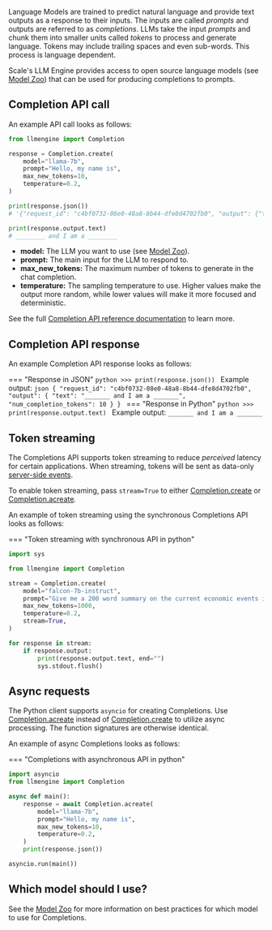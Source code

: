 Language Models are trained to predict natural language and provide text outputs as a response 
to their inputs. The inputs are called _prompts_ and outputs are referred to as _completions_. 
LLMs take the input _prompts_ and chunk them into smaller units called _tokens_ to process and 
generate language. Tokens may include trailing spaces and even sub-words. This process is 
language dependent.

Scale's LLM Engine provides access to open source language models (see [Model Zoo](../../model_zoo)) 
that can be used for producing completions to prompts.

## Completion API call

An example API call looks as follows:

```python
from llmengine import Completion

response = Completion.create(
    model="llama-7b",
    prompt="Hello, my name is",
    max_new_tokens=10,
    temperature=0.2,
)

print(response.json())
# '{"request_id": "c4bf0732-08e0-48a8-8b44-dfe8d4702fb0", "output": {"text": "________ and I am a ________", "num_completion_tokens": 10}}'

print(response.output.text)
# ________ and I am a ________
```

- **model:** The LLM you want to use (see [Model Zoo](../../model_zoo)).  
- **prompt:** The main input for the LLM to respond to.  
- **max_new_tokens:** The maximum number of tokens to generate in the chat completion.  
- **temperature:** The sampling temperature to use. Higher values make the output more random, 
while lower values will make it more focused and deterministic.  

See the full [Completion API reference documentation](../../api/python_client/#llmengine.Completion) to learn more.

## Completion API response

An example Completion API response looks as follows:

=== "Response in JSON"
    ```python
    >>> print(response.json())
    ```
    Example output:
    ```json
    {
      "request_id": "c4bf0732-08e0-48a8-8b44-dfe8d4702fb0",
      "output": {
        "text": "_______ and I am a _______",
        "num_completion_tokens": 10
      }
    }
    ```
=== "Response in Python"
    ```python
    >>> print(response.output.text)
    ```
    Example output:
    ```
    _______ and I am a _______
    ```

## Token streaming

The Completions API supports token streaming to reduce _perceived_ latency for certain 
applications. When streaming, tokens will be sent as data-only 
[server-side events](https://developer.mozilla.org/en-US/docs/Web/API/Server-sent_events/Using_server-sent_events#event_stream_format).

To enable token streaming, pass `stream=True` to either [Completion.create](../../api/python_client/#llmengine.completion.Completion.create) or [Completion.acreate](../../api/python_client/#llmengine.completion.Completion.acreate).

An example of token streaming using the synchronous Completions API looks as follows:

=== "Token streaming with synchronous API in python"
```python
import sys

from llmengine import Completion

stream = Completion.create(
    model="falcon-7b-instruct",
    prompt="Give me a 200 word summary on the current economic events in the US.",
    max_new_tokens=1000,
    temperature=0.2,
    stream=True,
)

for response in stream:
    if response.output:
        print(response.output.text, end="")
        sys.stdout.flush()
```

## Async requests

The Python client supports `asyncio` for creating Completions. Use [Completion.acreate](../../api/python_client/#llmengine.completion.Completion.acreate) instead of [Completion.create](../../api/python_client/#llmengine.completion.Completion.create)
to utilize async processing. The function signatures are otherwise identical.

An example of async Completions looks as follows:

=== "Completions with asynchronous API in python"
```python
import asyncio
from llmengine import Completion

async def main():
    response = await Completion.acreate(
        model="llama-7b",
        prompt="Hello, my name is",
        max_new_tokens=10,
        temperature=0.2,
    )
    print(response.json())

asyncio.run(main())
```

## Which model should I use?

See the [Model Zoo](../../model_zoo) for more information on best practices for which model to use for Completions.
